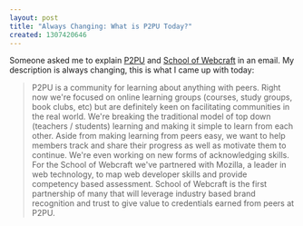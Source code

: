 ```yaml
--- 
layout: post
title: "Always Changing: What is P2PU Today?"
created: 1307420646
---
```

Someone asked me to explain [P2PU](http://p2pu.org) and 
[School of Webcraft](http://p2pu.org/webcraft) in an email. My description 
is always changing, this is what I came up with today:

> P2PU is a community for learning about anything with peers. Right now we're 
> focused on online learning groups (courses, study groups, book clubs, etc) 
> but are definitely keen on facilitating communities in the real world. We're 
> breaking the traditional model of top down (teachers / students) learning and 
> making it simple to learn from each other. Aside from making learning from 
> peers easy, we want to help members track and share their progress as well as 
> motivate them to continue. We're even working on new forms of acknowledging 
> skills. For the School of Webcraft we've partnered with Mozilla, a leader in 
> web technology, to map web developer skills and provide competency based 
> assessment. School of Webcraft is the first partnership of many that will 
> leverage industry based brand recognition and trust to give value to 
> credentials earned from peers at P2PU.
